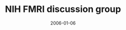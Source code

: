 ---
title: "NIH FMRI discussion group"
project_id: 
date: 2006-01-06
conference_id: ""
presenters:
   - peter_bandettini
summary: "<p>NIH FMRI discussion group</p>"
file: /assets/presentations/T184.pdf
filename: T184.pdf
layout: presentation
---
